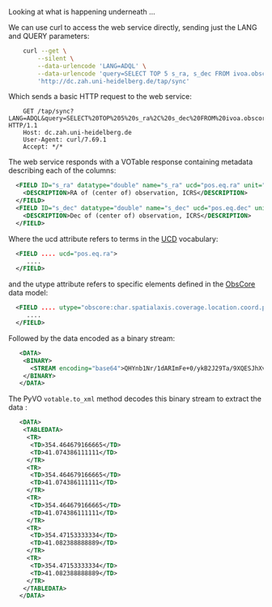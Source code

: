 Looking at what is happening underneath ...

We can use curl to access the web service directly, sending just the LANG and QUERY parameters:
```bash
    curl --get \
        --silent \
        --data-urlencode 'LANG=ADQL' \
        --data-urlencode 'query=SELECT TOP 5 s_ra, s_dec FROM ivoa.obscore' \
        'http://dc.zah.uni-heidelberg.de/tap/sync'
```

Which sends a basic HTTP request to the web service:
```
    GET /tap/sync?LANG=ADQL&query=SELECT%20TOP%205%20s_ra%2C%20s_dec%20FROM%20ivoa.obscore HTTP/1.1
    Host: dc.zah.uni-heidelberg.de
    User-Agent: curl/7.69.1
    Accept: */*
```

The web service responds with a VOTable response containing metadata describing each of the columns:
```xml
  <FIELD ID="s_ra" datatype="double" name="s_ra" ucd="pos.eq.ra" unit="deg" utype="obscore:char.spatialaxis.coverage.location.coord.position2d.value2.c1">
    <DESCRIPTION>RA of (center of) observation, ICRS</DESCRIPTION>
  </FIELD>
  <FIELD ID="s_dec" datatype="double" name="s_dec" ucd="pos.eq.dec" unit="deg" utype="obscore:char.spatialaxis.coverage.location.coord.position2d.value2.c2">
    <DESCRIPTION>Dec of (center of) observation, ICRS</DESCRIPTION>
  </FIELD>
```

Where the ucd attribute refers to terms in the [UCD](https://ivoa.net/documents/cover/UCD-20050812.html) vocabulary:
```xml
  <FIELD .... ucd="pos.eq.ra">
     ....
  </FIELD>
```

and the utype attribute refers to specific elements defined in the [ObsCore](https://ivoa.net/documents/ObsCore/) data model:
```xml
  <FIELD .... utype="obscore:char.spatialaxis.coverage.location.coord.position2d.value2.c1">
     ....
  </FIELD>
```

Followed by the data encoded as a binary stream:
```xml
   <DATA>
    <BINARY>
      <STREAM encoding="base64">QHYnb1Nr/1dARImFe+0/ykB2J29Ta/9XQESJhXvtP8pAdidvU2v/V0BEiYV77T/KQHYni2aJWrVARIqLuBeqgEB2J4tmiVq1QESKi7gXqoA=</STREAM>
    </BINARY>
   </DATA>
```

The PyVO `votable.to_xml` method decodes this binary stream to extract the data :

```xml
   <DATA>
    <TABLEDATA>
     <TR>
      <TD>354.464679166665</TD>
      <TD>41.074386111111</TD>
     </TR>
     <TR>
      <TD>354.464679166665</TD>
      <TD>41.074386111111</TD>
     </TR>
     <TR>
      <TD>354.464679166665</TD>
      <TD>41.074386111111</TD>
     </TR>
     <TR>
      <TD>354.47153333334</TD>
      <TD>41.082388888889</TD>
     </TR>
     <TR>
      <TD>354.47153333334</TD>
      <TD>41.082388888889</TD>
     </TR>
    </TABLEDATA>
   </DATA>
```
